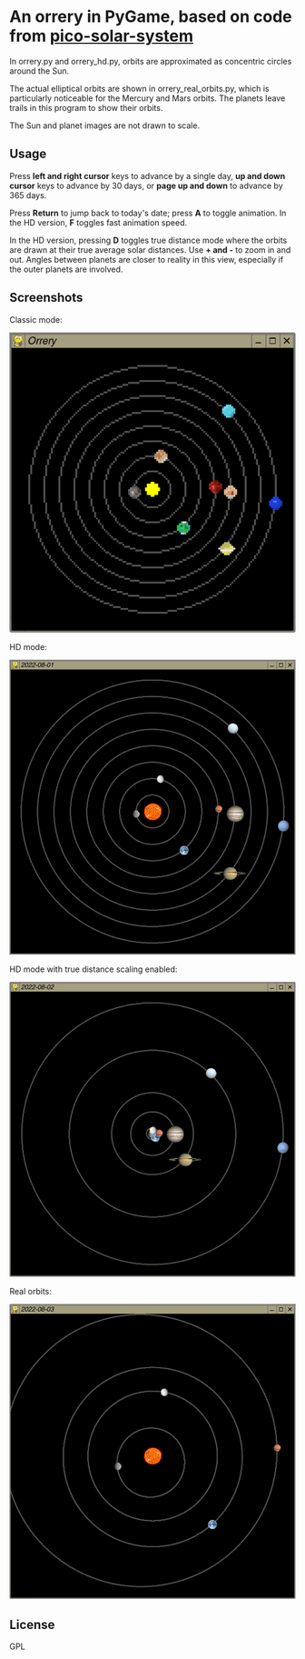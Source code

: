 # An orrery in PyGame, based on code from [pico-solar-system](https://github.com/dr-mod/pico-solar-system)

In orrery.py and orrery_hd.py, orbits are approximated as concentric circles around the Sun.

The actual elliptical orbits are shown in orrery_real_orbits.py, which is particularly noticeable for the Mercury and Mars orbits. The planets leave trails in this program to show their orbits.

The Sun and planet images are not drawn to scale.

## Usage

Press **left and right cursor** keys to advance by a single day, **up and down cursor** keys to advance by 30 days, or **page up and down** to advance by 365 days.

Press **Return** to jump back to today's date; press **A** to toggle animation. In the HD version, **F** toggles fast animation speed.

In the HD version, pressing **D** toggles true distance mode where the orbits are drawn at their true average solar distances. Use **+ and -** to zoom in and out. Angles between planets are closer to reality in this view, especially if the outer planets are involved.

## Screenshots

Classic mode:

![classic mode](screenshot.png)

HD mode:

![HD mode](screenshot2.png)

HD mode with true distance scaling enabled:

![true distance mode](screenshot3.png)

Real orbits:

![real orbits](screenshot4.png)

## License

GPL

